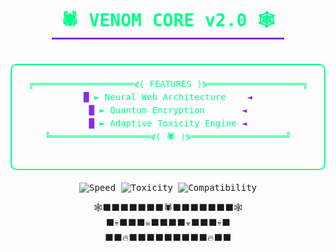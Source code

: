 <div align="center" style="font-family: monospace">

<!-- عنوان بهینهسازی شده -->
<h1 style="
  color: #00ff88;
  border-bottom: 3px solid #8a2be2;
  display: inline-block;
  padding: 0 15px;
">🕷 VENOM CORE v2.0 🕸</h1>

<!-- جعبه اطلاعات با قاب سمی -->
<div style="
  border: 2px solid #00ff88;
  border-radius: 10px;
  padding: 20px;
  margin: 20px 0;
  max-width: 600px;
">
  
  <!-- لیست ویژگیها -->
  <pre style="
    color: #00ff88;
    margin: 0;
    line-height: 1.5;
  ">
╔═══════════════════⋞⟨ FEATURES ⟩⋟══════════════════╗
<span style="color:#8a2be2">█</span> <span style="color:#00ff88">►</span> Neural Web Architecture    <span style="color:#8a2be2">◄</span>
<span style="color:#8a2be2">█</span> <span style="color:#00ff88">►</span> Quantum Encryption       <span style="color:#8a2be2">◄</span>
<span style="color:#8a2be2">█</span> <span style="color:#00ff88">►</span> Adaptive Toxicity Engine <span style="color:#8a2be2">◄</span>
╚═══════════════════⋞⟨ 🕷️ ⟩⋟══════════════════╝
  </pre>
</div>

<!-- بدجهای سازگار -->
<p>
  <img src="https://img.shields.io/badge/SPEED-0.001ms-00ff88?style=flat-square" alt="Speed">
  <img src="https://img.shields.io/badge/TOXICITY-100%25-8a2be2?style=flat-square" alt="Toxicity">
  <img src="https://img.shields.io/badge/COMPATIBILITY-GitHub-00ff88?style=flat-square" alt="Compatibility">
</p>

<!-- الگوی عنکبوت با کاراکترهای ایموجی -->
<pre>
🕸️⬛⬛⬛⬛⬛⬛⬛🕷️⬛⬛⬛⬛⬛⬛⬛🕸️
⬛💀⬛⬛⬛☠️⬛⬛⬛⬛☣️⬛⬛⬛💀⬛
⬛⬛🔥⬛⬛⬛⬛⬛⬛⬛⬛⬛🔥⬛⬛
</pre>

</div>
